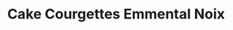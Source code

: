 ---
layout: recette
categories: [recettes]
hidden: true
lang: fr
sitemap: false
title: Cake Courgettes Emmental Noix
type: sel
ingredients: 
  - nom: courgettes crues 
    qte: 200
    unite: grammes
  - nom: noix de grenoble
    qte: 100
    unite: gr
  - nom: oeufs 
    qte: 3
    unite: gr
  - nom: farine
    qte: 100
    unite: gr
  - nom: farine complète
    qte: 100
    unite: gr
  - nom: levure chimique
    qte: 7
    unite: gr
  - nom: huile végétale
    qte: 15
    unite: mL
  - nom: lait
    qte: 150
    unite: mL
  - nom: emmental rapé
    qte: 150
    unite: gr
  - nom: muscade
    qte: 0.5
    unite: cuillère à café
  - nom: paprika
    qte: 1
    unite: cuillère à café
  - nom: sel

preconditions:
  - Le lait et les oeufs doivent être à température ambiante
  - Préchauffer le four à 180°C
etapes:
  - label: "Préparation des Courgettes"
    details:
      - Raper les courgettes
      - Saupoudrer une cuillère à café de sel sur les courgettes
      - Mélanger
      - Laisser dégorger 30 minutes
      - Presser les courgettes et débarrasser le jus
  - label: "Préparation du Cake"
    details:
      - Mélanger les oeufs avec l'huile et le lait
      - Tamiser les farines, les épices et la levure sur la préparation
      - Mélanger avec une cuillère en bois
      - Ajouter les noix
      - Ajouter l'emmental rapé
      - Ajouter les courgettes (sans le jus)
      - Mélanger
cuissonMinutes: 50
cuisson: 
  - Cuire 50 minutes à 180°C
  - Vérifier que le cake est cuit avec la pointe d'un couteau
notes:
  - 200 grammes de courgettes crues équivaut environ à deux petites courgettes
---